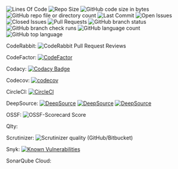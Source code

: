 ![Lines Of Code](https://tokei.rs/b1/github/LCSOGthb/GAG-Trade-Sys)
![Repo Size](https://img.shields.io/github/repo-size/LCSOGthb/GAG-Trade-Sys)
![GitHub code size in bytes](https://img.shields.io/github/languages/code-size/LCSOGthb/GAG-Trade-Sys)
![GitHub repo file or directory count](https://img.shields.io/github/directory-file-count/LCSOGthb/GAG-Trade-Sys)
![Last Commit](https://img.shields.io/github/last-commit/LCSOGthb/GAG-Trade-Sys)
![Open Issues](https://img.shields.io/github/issues/LCSOGthb/GAG-Trade-Sys)
![Closed Issues](https://img.shields.io/github/issues-closed/LCSOGthb/GAG-Trade-Sys)
![Pull Requests](https://img.shields.io/github/issues-pr/LCSOGthb/GAG-Trade-Sys)
![GitHub branch status](https://img.shields.io/github/checks-status/LCSOGthb/GAG-Trade-Sys/main)
![GitHub branch check runs](https://img.shields.io/github/check-runs/LCSOGthb/GAG-Trade-Sys/main)
![GitHub language count](https://img.shields.io/github/languages/count/LCSOGthb/GAG-Trade-Sys)
![GitHub top language](https://img.shields.io/github/languages/top/LCSOGthb/GAG-Trade-Sys)

CodeRabbit:
![CodeRabbit Pull Request Reviews](https://img.shields.io/coderabbit/prs/github/LCSOGthb/GAG-Trade-Sys?utm_source=oss&utm_medium=github&utm_campaign=LCSOGthb%2FGAG-Trade-Sys&labelColor=171717&color=FF570A&link=https%3A%2F%2Fcoderabbit.ai&label=CodeRabbit+Reviews)

CodeFactor:
[![CodeFactor](https://www.codefactor.io/repository/github/lcsogthb/gag-trade-sys/badge)](https://www.codefactor.io/repository/github/lcsogthb/gag-trade-sys)

Codacy:
[![Codacy Badge](https://app.codacy.com/project/badge/Grade/2a6d55aa38174189b725fce7139f2003)](https://app.codacy.com/gh/LCSOGthb/GAG-Trade-Sys/dashboard?utm_source=gh&utm_medium=referral&utm_content=&utm_campaign=Badge_grade)

Codecov:
[![codecov](https://codecov.io/github/LCSOGthb/GAG-Trade-Sys/graph/badge.svg?token=t1v9D7ZHZV)](https://codecov.io/github/LCSOGthb/GAG-Trade-Sys)

CircleCI:
[![CircleCI](https://dl.circleci.com/status-badge/img/gh/LCSOGthb/GAG-Trade-Sys/tree/main.svg?style=svg)](https://dl.circleci.com/status-badge/redirect/gh/LCSOGthb/GAG-Trade-Sys/tree/main)

DeepSource:
[![DeepSource](https://app.deepsource.com/gh/LCSOGthb/GAG-Trade-Sys.svg/?label=code+coverage&show_trend=true&token=FCzKwJkJlnNsdlo2nkxMwSXO)](https://app.deepsource.com/gh/LCSOGthb/GAG-Trade-Sys/)
[![DeepSource](https://app.deepsource.com/gh/LCSOGthb/GAG-Trade-Sys.svg/?label=active+issues&show_trend=true&token=FCzKwJkJlnNsdlo2nkxMwSXO)](https://app.deepsource.com/gh/LCSOGthb/GAG-Trade-Sys/)
[![DeepSource](https://app.deepsource.com/gh/LCSOGthb/GAG-Trade-Sys.svg/?label=resolved+issues&show_trend=true&token=FCzKwJkJlnNsdlo2nkxMwSXO)](https://app.deepsource.com/gh/LCSOGthb/GAG-Trade-Sys/)

OSSF:
![OSSF-Scorecard Score](https://img.shields.io/ossf-scorecard/github.com/LCSOGthb/GAG-Trade-Sys)

Qlty:


Scrutinizer:
![Scrutinizer quality (GitHub/Bitbucket)](https://img.shields.io/scrutinizer/quality/g/LCSOGthb/GAG-Trade-Sys)

Snyk:
[![Known Vulnerabilities](https://snyk.io/test/github/LCSOGthb/GAG-Trade-Sys/badge.svg)](https://snyk.io/test/github/LCSOGthb/GAG-Trade-Sys)

SonarQube Cloud:
